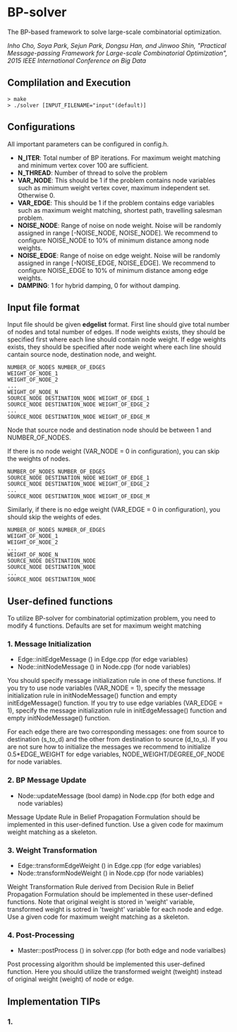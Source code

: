 # BP-solver
The BP-based framework to solve large-scale combinatorial optimization.

*Inho Cho, Soya Park, Sejun Park, Dongsu Han, and Jinwoo Shin, "Practical Message-passing Framework for Large-scale Combinatorial Optimization", 2015 IEEE International Conference on Big Data*

## Complilation and Execution

```
> make
> ./solver [INPUT_FILENAME="input"(default)]
```
## Configurations
All important parameters can be configured in config.h.
- **N_ITER**: Total number of BP iterations. For maximum weight matching and minimum vertex cover 100 are sufficient.
- **N_THREAD**: Number of thread to solve the problem
- **VAR_NODE**: This should be 1 if the problem contains node variables such as minimum weight vertex cover, maximum independent set. Otherwise 0.
- **VAR_EDGE**: This should be 1 if the problem contains edge variables such as maximum weight matching, shortest path, travelling salesman problem.
- **NOISE_NODE**: Range of noise on node weight. Noise will be randomly assigned in range [-NOISE_NODE, NOISE_NODE]. We recommend to configure NOISE_NODE to 10% of minimum distance among node weights.
- **NOISE_EDGE**: Range of noise on edge weight. Noise will be randomly assigned in range [-NOISE_EDGE, NOISE_EDGE]. We recommend to configure NOISE_EDGE to 10% of minimum distance among edge weights.
- **DAMPING**: 1 for hybrid damping, 0 for without damping.

## Input file format
Input file should be given **edgelist** format. First line should give total number of nodes and total number of edges. 
If node weights exists, they should be specified first where each line should contain node weight.
If edge weights exists, they should be specified after node weight where each line should cantain source node, destination node, and weight.

```
NUMBER_OF_NODES NUMBER_OF_EDGES
WEIGHT_OF_NODE_1
WEIGHT_OF_NODE_2
...
WEIGHT_OF_NODE_N
SOURCE_NODE DESTINATION_NODE WEIGHT_OF_EDGE_1
SOURCE_NODE DESTINATION_NODE WEIGHT_OF_EDGE_2
...
SOURCE_NODE DESTINATION_NODE WEIGHT_OF_EDGE_M
```

Node that source node and destination node should be between 1 and NUMBER_OF_NODES.

If there is no node weight (VAR_NODE = 0 in configuration), you can skip the weights of nodes.

```
NUMBER_OF_NODES NUMBER_OF_EDGES
SOURCE_NODE DESTINATION_NODE WEIGHT_OF_EDGE_1
SOURCE_NODE DESTINATION_NODE WEIGHT_OF_EDGE_2
...
SOURCE_NODE DESTINATION_NODE WEIGHT_OF_EDGE_M
``` 

Similarly, if there is no edge weight (VAR_EDGE = 0 in configuration), you should skip the weights of edes.

```
NUMBER_OF_NODES NUMBER_OF_EDGES
WEIGHT_OF_NODE_1
WEIGHT_OF_NODE_2
...
WEIGHT_OF_NODE_N
SOURCE_NODE DESTINATION_NODE 
SOURCE_NODE DESTINATION_NODE 
...
SOURCE_NODE DESTINATION_NODE 
```


## User-defined functions
To utilize BP-solver for combinatorial optimization problem, you need to modify 4 functions. Defaults are set for maximum weight matching

### 1. Message Initialization
- Edge::initEdgeMessage () in Edge.cpp (for edge variables)
- Node::initNodeMessage () in Node.cpp (for node variables)

You should specify message initialization rule in one of these functions. 
If you try to use node variables (VAR_NODE = 1), specify the message initialization rule in initNodeMessage() function and empty initEdgeMessage() function.
If you try to use edge variables (VAR_EDGE = 1), specify the message initialization rule in initEdgeMessage() function and empty initNodeMessage() function.

For each edge there are two corresponding messages: one from source to destination (s_to_d) and the other from destination to source (d_to_s).
If you are not sure how to initialize the messages we recommend to initialize 0.5*EDGE_WEIGHT for edge variables, NODE_WEIGHT/DEGREE_OF_NODE for node variables.

### 2. BP Message Update
- Node::updateMessage (bool damp) in Node.cpp (for both edge and node variables)

Message Update Rule in Belief Propagation Formulation should be implemented in this user-defined function.
Use a given code for maximum weight matching as a skeleton.

### 3. Weight Transformation
- Edge::transformEdgeWeight () in Edge.cpp (for edge variables)
- Node::transformNodeWeight () in Node.cpp (for node variables)

Weight Transformation Rule derived from Decision Rule in Belief Propagation Formulation should be implemented in these user-defined functions.
Note that original weight is stored in 'weight' variable, transformed weight is sotred in 'tweight' variable for each node and edge.
Use a given code for maximum weight matching as a skeleton.

### 4. Post-Processing
- Master::postProcess () in solver.cpp (for both edge and node varialbes)

Post processing algorithm should be implemented this user-defined function. Here you should utilize the transformed weight (tweight) instead of original weight (weight) of node or edge. 

## Implementation TIPs
### 1.
